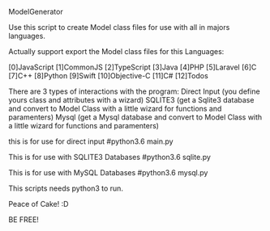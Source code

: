 ModelGenerator

Use this script to create Model class files for use with all in majors languages.


Actually support export the Model class files for this Languages:

[0]JavaScript 
[1]CommonJS 
[2]TypeScript 
[3]Java 
[4]PHP 
[5]Laravel 
[6]C 
[7]C++ 
[8]Python 
[9]Swift 
[10]Objective-C 
[11]C# 
[12]Todos



There are 3 types of interactions with the program: 
Direct Input (you define yours class and attributes with a wizard)
SQLITE3 (get a Sqlite3 database and convert to Model Class with a little wizard for functions and paramenters)
Mysql (get a Mysql database and convert to Model Class with a little wizard for functions and paramenters)

this is for use for direct input
#python3.6 main.py

This is for use with SQLITE3 Databases
#python3.6 sqlite.py

This is for use with MySQL Databases
#python3.6 mysql.py

This scripts needs python3 to run.

Peace of Cake! :D

BE FREE!
